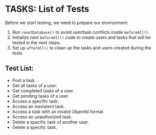# TASKS: List of Tests

Before we start testing, we need to prepare our environment:

1. Run `resetDatabase()` to avoid user/task conflicts inside `beforeAll()`.
2. Initialize next `beforeAll()` code to create users and tasks that will be tested in the next steps.
3. Set up `afterAll()` to clean up the tasks and users created during the tests.

## Test List:

- Post a task.
- Get all tasks of a user.
- Get completed tasks of a user.
- Get pending tasks of a user.
- Access a specific task.
- Access an inexistent task.
- Access a task with an invalid ObjectId format.
- Access an unauthorized task.
- Delete a specific task of another user.
- Delete a specific task.
